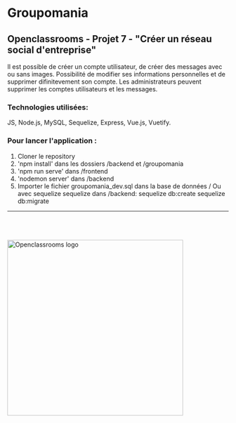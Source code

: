 # Groupomania
## Openclassrooms - Projet 7 - "Créer un réseau social d'entreprise"

Il est possible de créer un compte utilisateur, de créer des messages avec ou sans images. Possibilité de modifier ses informations personnelles et de supprimer difinitevement son compte.
Les administrateurs peuvent supprimer les comptes utilisateurs et les messages.

### Technologies utilisées:

JS, Node.js, MySQL, Sequelize, Express, Vue.js, Vuetify.

### Pour lancer l'application : 

1. Cloner le repository
2. 'npm install' dans les dossiers /backend et /groupomania
2. 'npm run serve' dans /frontend
3. 'nodemon server' dans /backend 
4. Importer le fichier groupomania_dev.sql dans la base de données 
/ Ou avec sequelize sequelize dans /backend: 
sequelize db:create 
sequelize db:migrate

<hr class="line"></br></br></br>

<img src="https://societeamission.com/wp-content/uploads/2020/09/get.png" width="400" alt="Openclassrooms logo">
